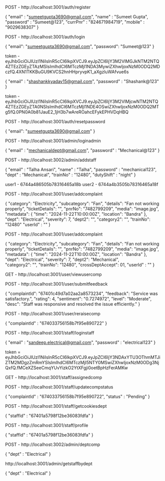 
<!-- Registration -->

POST - http://localhost:3001/auth/register

{
    "email" : "sumeetgupta3690@gmail.com",
    "name" : "Sumeet Gupta",
    "password" : "Sumeet@123",
    "currPnr" : "824671984719",
    "mobile" : "9029638307"
}

<!-- Login -->

POST - http://localhost:3001/auth/login

{
  "email": "sumeetgupta3690@gmail.com",
  "password": "Sumeet@123"
}

token - eyJhbGciOiJIUzI1NiIsInR5cCI6IkpXVCJ9.eyJpZCI6IjY3M2VlMGJkNTM2NTQ4ZTEzZGEyZTAzMSIsImlhdCI6MTczMjI1NDA3MywiZXhwIjoxNzM0ODQ2MDczfQ.4XN1TKKBuGU9KVCS2hnHHpryvpK1_aXgzluWAfvue6s

{
  "email" : "shashankkyadav15@gmail.com",
  "password" : "Shashank@123"
}

token - eyJhbGciOiJIUzI1NiIsInR5cCI6IkpXVCJ9.eyJpZCI6IjY3M2VlMjcwNTM2NTQ4ZTEzZGEyZTA0NSIsImlhdCI6MTczMjI1NDE4OSwiZXhwIjoxNzM0ODQ2MTg5fQ.0PN0A0b81JauE2_1jH3b7wAreROahcEFykEPHVDqHBQ

<!-- Reset Password -->

POST - http://localhost:3001/auth/resetpassword

{
  "email": "sumeetgupta3690@gmail.com"
}

<!-- Admin Login -->

POST - http://localhost:3001/admin/loginadmin

{
    "email" : "mechanicaldept@gmail.com",
    "password" : "Mechanical@123"
}

<!-- Add Staff -->

POST - http://localhost:3002/admin/addstaff

{
    "email" : "Talha Ansari",
    "name" : "Talha",
    "password" : "mechanical123",
    "dept" : "Mechanical",
    "trainNo" : "12480",
    "dutyShift" : "night"
}

<!-- Add Complaint - Single Dept -->

user1 - 6744a486505b78316465a18b
user2 - 6744a4b3505b78316465a18f

POST - http://localhost:3001/user/addcomplaint

{
  "category": "Electricity",
  "subcategory": "Fan",
  "details": "Fan not working properly",
  "ticketDetails": "",
  "pnrNo": "7482799209",
  "media": "image.jpg",
  "metadata": {
    "time": "2024-11-22T10:00:00Z",
    "location": "Bandra"
  },
  "dept": "Electrical",
  "severity": 7,
  "dept2": "",
  "category2": "",
  "trainNo": "12480"
  "userId" : ""
}

<!-- Add Complaint - Cross Dept -->

POST - http://localhost:3001/user/addcomplaint

{
  "category": "Electricity",
  "subcategory": "Fan",
  "details": "Fan not working properly",
  "ticketDetails": "",
  "pnrNo": "7482799209",
  "media": "image.jpg",
  "metadata": {
    "time": "2024-11-22T10:00:00Z",
    "location": "Bandra"
  },
  "dept": "Electrical",
  "severity": 7,
  "dept2": "Mechanical",  
  "category2": "",
  "trainNo": "12480",
  "crossDeptAccept": 01,
  "userId" : ""
}

<!-- Get All User Complaints -->

GET - http://localhost:3001/user/viewusercomp

<!-- Submit Feedback -->

POST - http://localhost:3001/user/submitfeedback

{
  "complaintId": "67401c49d7a02aa2a8573234",
  "feedback": "Service was satisfactory.",
  "rating": 4,
  "sentiment": "0.7274972",
  "level": "Moderate",
  "desc": "Staff was responsive and resolved the issue efficiently."
}

<!-- Reraise Complaint -->

POST - http://localhost:3001/user/reraisecomp

{
    "complaintId" : "674033756158b7f95e890722"
}

<!-- Staff Login -->

POST - http://localhost:3001/staff/loginstaff

{
    "email" : "sandeep.electrical@gmail.com",
    "password" : "electrical123"
}

token = eyJhbGciOiJIUzI1NiIsInR5cCI6IkpXVCJ9.eyJpZCI6IjY3NDAxYTU3OThmMTJiZTM2MDgzZmRmYSIsImlhdCI6MTczMjI5NTY0MSwiZXhwIjoxNzM0ODg3NjQxfQ.fMCeXZSeeCmqYUvYizkO2YtXFgji0oetBpHzFerAMKw

<!-- View Assigned Complaint - Staff -->

GET - http://localhost:3001/staff/assignedcomp

<!-- Update Complaint Status -->

POST - http://localhost:3001/staff/updatecompstatus

{
    "complaintId" : "674033756158b7f95e890722",
    "status" : "Pending"
}

<!-- Get Cookies Details - Staff -->

POST - http://localhost:3001/staff/getcookiesdept

{
  "staffId" : "67401a5798f12be36083fdfa"
}

<!-- Get Staff Profile Details -->

POST - http://localhost:3001/staff/profile

{
  "staffId" : "67401a5798f12be36083fdfa"
}

<!-- Get Department Wise Complaints -->

POST - http://localhost:3002/admin/deptcomp

{
  "dept" : "Electrical"
}

<!-- Get Staff Details Dept Wise -->

http://localhost:3001/admin/getstaffbydept

{
  "dept" : "Electrical"
}
